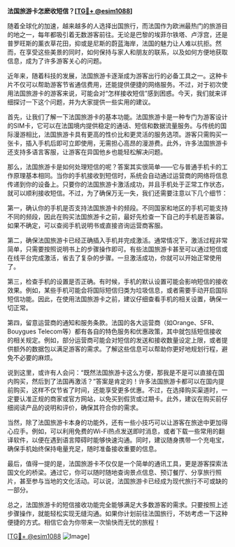 **法国旅游卡怎麽收短信？[[TG💪+ @esim1088](https://t.me/s/esim1088)]**

随着全球化的加速，越来越多的人选择出国旅行，而法国作为欧洲最热门的旅游目的地之一，每年都吸引着无数游客前往。无论是巴黎的埃菲尔铁塔、卢浮宫，还是普罗旺斯的薰衣草花田，抑或是尼斯的蔚蓝海岸，法国的魅力让人难以抗拒。然而，在享受这些美景的同时，如何保持与家人和朋友的联系，以及如何方便地获取信息，成为了许多游客关心的问题。

近年来，随着科技的发展，法国旅游卡逐渐成为游客出行的必备工具之一。这种卡片不仅可以帮助游客节省通信费用，还能提供便捷的网络服务。不过，对于初次使用法国旅游卡的游客来说，可能会对“怎样接收短信”感到困惑。今天，我们就来详细探讨一下这个问题，并为大家提供一些实用的建议。

首先，让我们了解一下法国旅游卡的基本功能。法国旅游卡是一种专门为游客设计的SIM卡，它可以在法国境内提供稳定的通话、短信和数据流量服务。与传统的国际漫游相比，法国旅游卡具有更高的性价比和更灵活的服务选项。游客只需购买一张卡，插入手机后即可立即使用，无需担心高昂的漫游费。此外，许多法国旅游卡还支持多语言客服，让游客在异国他乡也能轻松解决问题。

那么，法国旅游卡是如何处理短信的呢？答案其实很简单——它与普通手机卡的工作原理基本相同。当你的手机接收到短信时，系统会自动通过运营商的网络将信息传递到你的设备上。只要你的法国旅游卡激活成功，并且手机处于正常工作状态，就可以顺利接收短信。不过，为了确保万无一失，我们还需要注意以下几个细节：

第一，确认你的手机是否支持法国旅游卡的频段。不同国家和地区的手机可能支持不同的频段，因此在购买法国旅游卡之前，最好先检查一下自己的手机是否兼容。如果不确定，可以查阅手机说明书或直接咨询运营商客服。

第二，确保法国旅游卡已经正确插入手机并完成激活。通常情况下，激活过程非常简单，只需要按照说明书上的步骤操作即可。有些法国旅游卡甚至可以通过短信或在线平台完成激活，省去了复杂的步骤。一旦激活成功，你就可以开始正常使用了。

第三，检查手机的设置是否正确。有时候，手机的默认设置可能会影响短信的接收效果。例如，某些手机可能会将国际短信归类为垃圾信息，或者需要手动开启国际短信功能。因此，在使用法国旅游卡之前，建议仔细查看手机的相关设置，确保一切正常。

第四，留意运营商的通知和服务条款。法国的各大运营商（如Orange、SFR、Bouygues Telecom等）都有各自的特色服务和优惠政策，其中就包括短信接收的相关规定。例如，部分运营商可能会对短信的发送和接收数量设定上限，或者提供额外的数据包以满足游客的需求。了解这些信息可以帮助你更好地规划行程，避免不必要的麻烦。

说到这里，或许有人会问：“既然法国旅游卡这么方便，那我是不是可以直接在国内购买，然后到了法国再激活？”答案是肯定的！许多法国旅游卡都可以在国内提前购买，这样不仅节省了时间，还能享受更多优惠。不过，在选择购买渠道时，一定要认准正规的商家或官方网站，以免买到假货或过期卡。此外，建议在购买前仔细阅读产品的说明和评价，确保其符合你的需求。

当然，除了法国旅游卡本身的功能外，还有一些小技巧可以让游客在旅途中更加得心应手。例如，可以利用免费的Wi-Fi热点发送即时消息，或者下载一些常用的翻译软件，以便在遇到语言障碍时能够快速沟通。同时，建议随身携带一个充电宝，确保手机始终保持电量充足，随时准备接收重要的信息。

最后，值得一提的是，法国旅游卡不仅仅是一个简单的通讯工具，更是游客探索法国文化的桥梁。通过它，你可以随时随地查询景点信息、预订餐厅、分享旅行照片，甚至参与当地的文化活动。可以说，法国旅游卡已经成为现代旅行不可或缺的一部分。

总之，法国旅游卡的短信接收功能完全能够满足大多数游客的需求。只要按照上述步骤操作，就能轻松实现无缝沟通。如果你计划前往法国旅行，不妨考虑一下这种便捷的方式。相信它会为你带来一次愉快而无忧的旅程！

[[TG💪+ @esim1088](https://t.me/s/esim1088) ![Image](https://i.postimg.cc/4NQfJmqS/Snipaste-2025-05-13-00-14-12.png)]